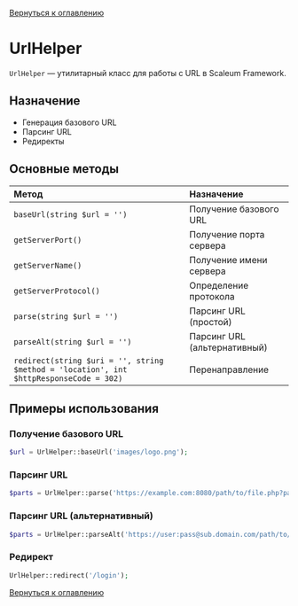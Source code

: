 [Вернуться к оглавлению](../index.md)
# UrlHelper

`UrlHelper` — утилитарный класс для работы с URL в Scaleum Framework.

## Назначение

- Генерация базового URL
- Парсинг URL
- Редиректы

## Основные методы

| Метод | Назначение |
|:------|:-----------|
| `baseUrl(string $url = '')` | Получение базового URL |
| `getServerPort()` | Получение порта сервера |
| `getServerName()` | Получение имени сервера |
| `getServerProtocol()` | Определение протокола |
| `parse(string $url = '')` | Парсинг URL (простой) |
| `parseAlt(string $url = '')` | Парсинг URL (альтернативный) |
| `redirect(string $uri = '', string $method = 'location', int $httpResponseCode = 302)` | Перенаправление |

## Примеры использования

### Получение базового URL

```php
$url = UrlHelper::baseUrl('images/logo.png');
```

### Парсинг URL

```php
$parts = UrlHelper::parse('https://example.com:8080/path/to/file.php?param=value#section');
```

### Парсинг URL (альтернативный)

```php
$parts = UrlHelper::parseAlt('https://user:pass@sub.domain.com/path/to/file.php?foo=bar');
```

### Редирект

```php
UrlHelper::redirect('/login');
```

[Вернуться к оглавлению](../index.md)